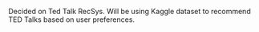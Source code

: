 Decided on Ted Talk RecSys. Will be using Kaggle dataset to recommend TED Talks based on user preferences.
